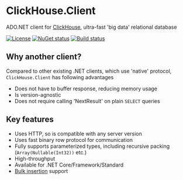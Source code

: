 # ClickHouse.Client

ADO.NET client for [ClickHouse](https://github.com/ClickHouse/ClickHouse), ultra-fast 'big data' relational database

[![License](https://img.shields.io/github/license/DarkWanderer/ClickHouse.Client?style=plastic)](https://github.com/DarkWanderer/ClickHouse.Client/blob/master/LICENSE)
[![NuGet status](https://img.shields.io/nuget/dt/ClickHouse.Client?style=plastic)](https://www.nuget.org/packages/ClickHouse.Client/)
[![Build status](https://ci.appveyor.com/api/projects/status/2tex8lslgd93ha9l/branch/master?svg=true)](https://ci.appveyor.com/project/DarkWanderer/clickhouse-client/branch/master)

## Why another client?

Compared to other existing .NET clients, which use 'native' protocol, `ClickHouse.Client` has following advantages 
* Does not have to buffer response, reducing memory usage
* Is version-agnostic
* Does not require calling 'NextResult' on plain `SELECT` queries

## Key features

* Uses HTTP, so is compatible with any server version
* Uses fast binary row protocol for communication
* Fully supports parameterized types, including recursive packing (`Array(Nullable(Int32))` etc.)
* High-throughput
* Available for .NET Core/Framework/Standard
* [Bulk insertion](https://github.com/DarkWanderer/ClickHouse.Client/wiki/Bulk-insertion) support
